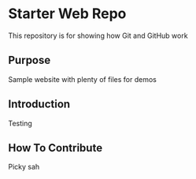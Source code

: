 # Starter Web Repo

This repository is for showing how Git and GitHub work

## Purpose

Sample website with plenty of files for demos


## Introduction

Testing

## How To Contribute

Picky sah
